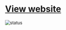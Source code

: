 # [View website](https://yasinrabiee.github.io/image-editor/)

![status](https://img.shields.io/github/commit-activity/t/yasinrabiee/Clock/main)
